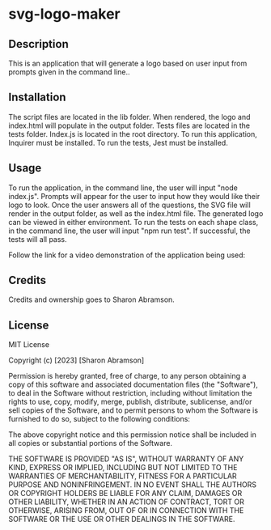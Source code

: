 # svg-logo-maker

## Description

This is an application that will generate a logo based on user input from prompts given in the command line..

## Installation

The script files are located in the lib folder. When rendered, the logo and index.html will populate in the output folder. Tests files are located in the tests folder. Index.js is located in the root directory. To run this application, Inquirer must be installed. To run the tests, Jest must be installed.

## Usage
To run the application, in the command line, the user will input "node index.js". Prompts will appear for the user to input how they would like their logo to look. Once the user answers all of the questions, the SVG file will render in the output folder, as well as the index.html file. The generated logo can be viewed in either environment. To run the tests on each shape class, in the command line, the user will input "npm run test". If successful, the tests will all pass. 

Follow the link for a video demonstration of the application being used: 

## Credits

Credits and ownership goes to Sharon Abramson. 

## License

MIT License

Copyright (c) [2023] [Sharon Abramson]

Permission is hereby granted, free of charge, to any person obtaining a copy
of this software and associated documentation files (the "Software"), to deal
in the Software without restriction, including without limitation the rights
to use, copy, modify, merge, publish, distribute, sublicense, and/or sell
copies of the Software, and to permit persons to whom the Software is
furnished to do so, subject to the following conditions:

The above copyright notice and this permission notice shall be included in all
copies or substantial portions of the Software.

THE SOFTWARE IS PROVIDED "AS IS", WITHOUT WARRANTY OF ANY KIND, EXPRESS OR
IMPLIED, INCLUDING BUT NOT LIMITED TO THE WARRANTIES OF MERCHANTABILITY,
FITNESS FOR A PARTICULAR PURPOSE AND NONINFRINGEMENT. IN NO EVENT SHALL THE
AUTHORS OR COPYRIGHT HOLDERS BE LIABLE FOR ANY CLAIM, DAMAGES OR OTHER
LIABILITY, WHETHER IN AN ACTION OF CONTRACT, TORT OR OTHERWISE, ARISING FROM,
OUT OF OR IN CONNECTION WITH THE SOFTWARE OR THE USE OR OTHER DEALINGS IN THE
SOFTWARE.